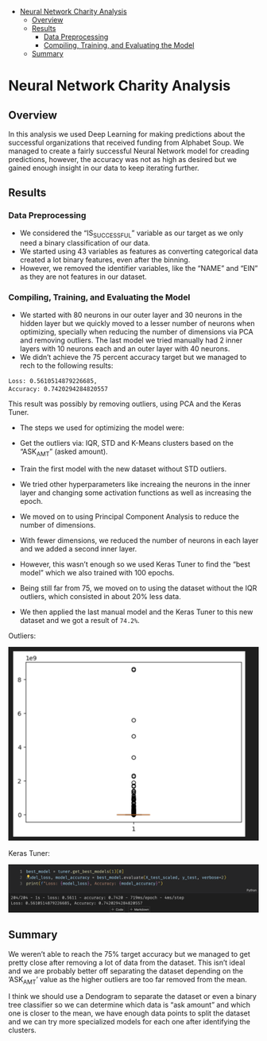 - [Neural Network Charity Analysis](#orgd86cee7)
  - [Overview](#org7d51335)
  - [Results](#org9fd3d16)
    - [Data Preprocessing](#orgbe2b6dd)
    - [Compiling, Training, and Evaluating the Model](#org1b83ff4)
  - [Summary](#orga228d5c)



<a id="orgd86cee7"></a>

# Neural Network Charity Analysis


<a id="org7d51335"></a>

## Overview

In this analysis we used Deep Learning for making predictions about the successful organizations that received funding from Alphabet Soup. We managed to create a fairly successful Neural Network model for creading predictions, however, the accuracy was not as high as desired but we gained enough insight in our data to keep iterating further.


<a id="org9fd3d16"></a>

## Results


<a id="orgbe2b6dd"></a>

### Data Preprocessing

-   We considered the &ldquo;IS<sub>SUCCESSFUL</sub>&rdquo; variable as our target as we only need a binary classification of our data.
-   We started using 43 variables as features as converting categorical data created a lot binary features, even after the binning.
-   However, we removed the identifier variables, like the &ldquo;NAME&rdquo; and &ldquo;EIN&rdquo; as they are not features in our dataset.


<a id="org1b83ff4"></a>

### Compiling, Training, and Evaluating the Model

-   We started with 80 neurons in our outer layer and 30 neurons in the hidden layer but we quickly moved to a lesser number of neurons when optimizing, specially when reducing the number of dimensions via PCA and removing outliers. The last model we tried manually had 2 inner layers with 10 neurons each and an outer layer with 40 neurons.
-   We didn&rsquo;t achieve the 75 percent accuracy target but we managed to rech to the following results:

```example
Loss: 0.5610514879226685,
Accuracy: 0.7420294284820557
```

This result was possibly by removing outliers, using PCA and the Keras Tuner.

-   The steps we used for optimizing the model were:

-   Get the outliers via: IQR, STD and K-Means clusters based on the &ldquo;ASK<sub>AMT</sub>&rdquo; (asked amount).
-   Train the first model with the new dataset without STD outliers.
-   We tried other hyperparameters like increaing the neurons in the inner layer and changing some activation functions as well as increasing the epoch.
-   We moved on to using Principal Component Analysis to reduce the number of dimensions.
-   With fewer dimensions, we reduced the number of neurons in each layer and we added a second inner layer.
-   However, this wasn&rsquo;t enough so we used Keras Tuner to find the &ldquo;best model&rdquo; which we also trained with 100 epochs.
-   Being still far from 75, we moved on to using the dataset without the IQR outliers, which consisted in about 20% less data.
-   We then applied the last manual model and the Keras Tuner to this new dataset and we got a result of `74.2%`.

Outliers:

![img](./resources/outliers.png)

Keras Tuner:

![img](./resources/keras.png)


<a id="orga228d5c"></a>

## Summary

We weren&rsquo;t able to reach the 75% target accuracy but we managed to get pretty close after removing a lot of data from the dataset. This isn&rsquo;t ideal and we are probably better off separating the dataset depending on the &rsquo;ASK<sub>AMT</sub>&rsquo; value as the higher outliers are too far removed from the mean.

I think we should use a Dendogram to separate the dataset or even a binary tree classifier so we can determine which data is &ldquo;ask amount&rdquo; and which one is closer to the mean, we have enough data points to split the dataset and we can try more specialized models for each one after identifying the clusters.